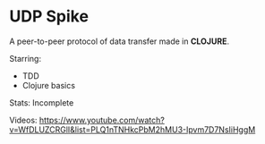 # UDP Spike

A peer-to-peer protocol of data transfer made in **CLOJURE**.

Starring:

- TDD
- Clojure basics

Stats: Incomplete

Videos: https://www.youtube.com/watch?v=WfDLUZCRGlI&list=PLQ1nTNHkcPbM2hMU3-Ipvm7D7NsIiHggM
